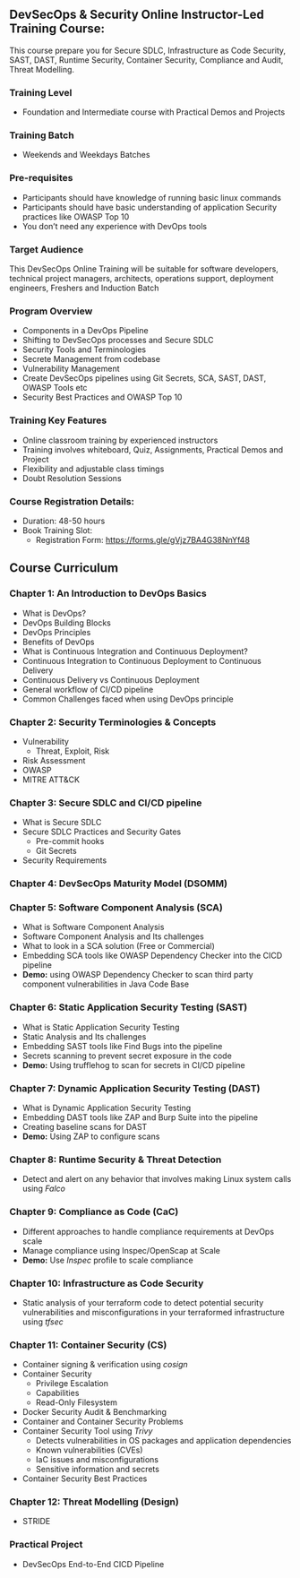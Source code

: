 ## DevSecOps & Security Online Instructor-Led Training Course:

This course prepare you for Secure SDLC, Infrastructure as Code Security, SAST, DAST, Runtime Security, Container Security, Compliance and Audit, Threat Modelling.


### Training Level
- Foundation and Intermediate course with Practical Demos and Projects

### Training Batch
- Weekends and Weekdays Batches

### Pre-requisites
- Participants should have knowledge of running basic linux commands
- Participants should have basic understanding of application Security practices like OWASP Top 10
- You don’t need any experience with DevOps tools

### Target Audience
This DevSecOps Online Training will be suitable for software developers, technical project managers, architects, operations support, deployment engineers, Freshers and Induction Batch

### Program Overview
- Components in a DevOps Pipeline
- Shifting to DevSecOps processes and Secure SDLC
- Security Tools and Terminologies
- Secrete Management from codebase
- Vulnerability Management
- Create DevSecOps pipelines using Git Secrets, SCA, SAST, DAST, OWASP Tools etc
- Security Best Practices and OWASP Top 10

### Training Key Features
- Online classroom training by experienced instructors
- Training involves whiteboard, Quiz, Assignments, Practical Demos and Project
- Flexibility and adjustable class timings
- Doubt Resolution Sessions

### Course Registration Details:
- Duration: 48-50 hours
- Book Training Slot:
	- Registration Form: https://forms.gle/gVjz7BA4G38NnYf48


## Course Curriculum

### Chapter 1: An Introduction to DevOps Basics
- What is DevOps?
- DevOps Building Blocks
- DevOps Principles
- Benefits of DevOps
- What is Continuous Integration and Continuous Deployment?
- Continuous Integration to Continuous Deployment to Continuous Delivery
- Continuous Delivery vs Continuous Deployment
- General workflow of CI/CD pipeline
- Common Challenges faced when using DevOps principle

### Chapter 2: Security Terminologies & Concepts
- Vulnerability
	- Threat, Exploit, Risk
- Risk Assessment
- OWASP
- MITRE ATT&CK
  
### Chapter 3: Secure SDLC and CI/CD pipeline
- What is Secure SDLC
- Secure SDLC Practices and Security Gates
	- Pre-commit hooks
	- Git Secrets 
- Security Requirements

### Chapter 4: DevSecOps Maturity Model (DSOMM)

### Chapter 5: Software Component Analysis (SCA)
- What is Software Component Analysis
- Software Component Analysis and Its challenges
- What to look in a SCA solution (Free or Commercial)
- Embedding SCA tools like OWASP Dependency Checker into the CICD pipeline
- **Demo:** using OWASP Dependency Checker to scan third party component vulnerabilities in Java Code Base

### Chapter 6: Static Application Security Testing (SAST)
- What is Static Application Security Testing
- Static Analysis and Its challenges
- Embedding SAST tools like Find Bugs into the pipeline
- Secrets scanning to prevent secret exposure in the code
- **Demo:** Using trufflehog to scan for secrets in CI/CD pipeline

### Chapter 7: Dynamic Application Security Testing (DAST)
- What is Dynamic Application Security Testing
- Embedding DAST tools like ZAP and Burp Suite into the pipeline
- Creating baseline scans for DAST
- **Demo:** Using ZAP to configure scans

### Chapter 8: Runtime Security & Threat Detection
- Detect and alert on any behavior that involves making Linux system calls using *Falco*

### Chapter 9: Compliance as Code (CaC)
- Different approaches to handle compliance requirements at DevOps scale
- Manage compliance using Inspec/OpenScap at Scale
- **Demo:** Use *Inspec* profile to scale compliance

### Chapter 10: Infrastructure as Code Security
- Static analysis of your terraform code to detect potential security vulnerabilities and misconfigurations in your terraformed infrastructure using *tfsec*

### Chapter 11: Container Security (CS)
- Container signing & verification using *cosign*
- Container Security
	- Privilege Escalation
	- Capabilities
	- Read-Only Filesystem
- Docker Security Audit & Benchmarking
- Container and Container Security Problems
- Container Security Tool using *Trivy*
	- Detects vulnerabilities in OS packages and application dependencies
	- Known vulnerabilities (CVEs)
	- IaC issues and misconfigurations
	- Sensitive information and secrets
- Container Security Best Practices

### Chapter 12: Threat Modelling (Design)
- STRIDE

### Practical Project
- DevSecOps End-to-End CICD Pipeline

